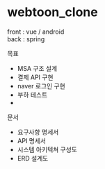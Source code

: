 # webtoon_clone

front : vue / android   
back : spring 

목표
 - MSA 구조 설계
 - 결제 API 구현
 - naver 로그인 구현
 - 부하 테스트
 - 
문서
 - 요구사항 명세서
 - API 명세서
 - 시스템 아키텍쳐 구성도
 - ERD 설계도

